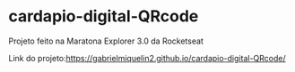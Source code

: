 # cardapio-digital-QRcode
 Projeto feito na Maratona Explorer 3.0  da Rocketseat

 Link do projeto:https://gabrielmiquelin2.github.io/cardapio-digital-QRcode/
